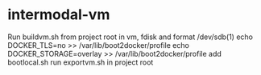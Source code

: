 # intermodal-vm
Run buildvm.sh from project root
in vm, fdisk and format /dev/sdb(1)
echo DOCKER_TLS=no >> /var/lib/boot2docker/profile
echo DOCKER_STORAGE=overlay >> /var/lib/boot2docker/profile
add bootlocal.sh
run exportvm.sh in project root